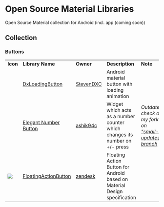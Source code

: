 # Open Source Material Libraries
Open Source Material collection for Android (incl. app (coming soon))

## Collection

### Buttons

<table>
  <tr>
    <td><strong>Icon</strong></td>
    <td><strong>Library Name</strong></td>
    <td><strong>Owner</strong></td>
    <td width="400"><strong>Description</strong></td>
    <td><strong>Note</strong></td>
  </tr>
  <tr>
    <td/>
    <td><a href="https://github.com/StevenDXC/DxLoadingButton">DxLoadingButton</a></td>
    <td><a href="https://github.com/StevenDXC">StevenDXC</a></td>
    <td>Android material button with loading animation</td>
    <td/>
  </tr>
  <tr>
    <td/>
    <td><a href="https://github.com/ashik94vc/ElegantNumberButton">Elegant Number Button</a></td>
    <td><a href="https://github.com/ashik94vc">ashik94c</a></td>
    <td>Widget which acts as a number counter which changes its number on +/- press</td>
    <td><em>Outdated, check out my fork on <a href="https://github.com/cyb3rko/ElegantNumberButton/tree/small-updates">"small-updates" branch</em></td>
  </tr>
  <tr>
    <td><img src="https://github.com/zendesk/android-floating-action-button/raw/master/sample/src/main/res/drawable-xhdpi/ic_fab_star.png"/></td>
    <td><a href="https://github.com/zendesk/android-floating-action-button">FloatingActionButton</a></td>
    <td><a href="https://github.com/zendesk">zendesk</a></td>
    <td>Floating Action Button for Android based on Material Design specification</td>
    <td/>
  </tr>
</table>

<!---Author List-->
[ashik94vc]: https://github.com/ashik94vc
[StevenDXC]: https://github.com/StevenDXC
